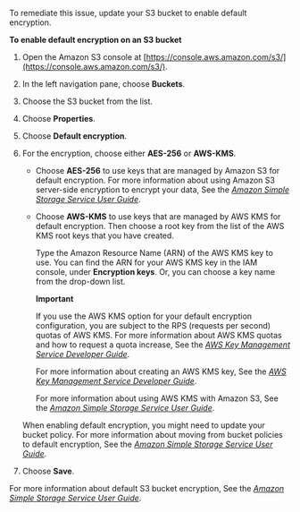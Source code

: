 To remediate this issue, update your S3 bucket to enable default encryption.

**To enable default encryption on an S3 bucket**

1. Open the Amazon S3 console at [https://console.aws.amazon.com/s3/](https://console.aws.amazon.com/s3/).
2. In the left navigation pane, choose **Buckets**.
3. Choose the S3 bucket from the list.
4. Choose **Properties**.
5. Choose **Default encryption**.
6. For the encryption, choose either **AES-256** or **AWS-KMS**.

   - Choose **AES-256** to use keys that are managed by Amazon S3 for default encryption. For more information about using Amazon S3 server-side encryption to encrypt your data, See the [*Amazon Simple Storage Service User Guide*](https://docs.aws.amazon.com/AmazonS3/latest/dev/UsingServerSideEncryption.html).

   - Choose **AWS-KMS** to use keys that are managed by AWS KMS for default encryption. Then choose a root key from the list of the AWS KMS root keys that you have created.

     Type the Amazon Resource Name (ARN) of the AWS KMS key to use. You can find the ARN for your AWS KMS key in the IAM console, under **Encryption keys**. Or, you can choose a key name from the drop-down list.

     **Important**

     If you use the AWS KMS option for your default encryption configuration, you are subject to the RPS (requests per second) quotas of AWS KMS. For more information about AWS KMS quotas and how to request a quota increase, See the [*AWS Key Management Service Developer Guide*](https://docs.aws.amazon.com/kms/latest/developerguide/limits.html).

     For more information about creating an AWS KMS key, See the [*AWS Key Management Service Developer Guide*](https://docs.aws.amazon.com/kms/latest/developerguide/create-keys.html).

     For more information about using AWS KMS with Amazon S3, See the [*Amazon Simple Storage Service User Guide*](https://docs.aws.amazon.com/AmazonS3/latest/dev/UsingKMSEncryption.html).

   When enabling default encryption, you might need to update your bucket policy. For more information about moving from bucket policies to default encryption, See the [*Amazon Simple Storage Service User Guide*](https://docs.aws.amazon.com/AmazonS3/latest/dev/bucket-encryption.html#bucket-encryption-update-bucket-policy).

7. Choose **Save**.

For more information about default S3 bucket encryption, See the [*Amazon Simple Storage Service User Guide*](https://docs.aws.amazon.com/AmazonS3/latest/dev/bucket-encryption.html).
